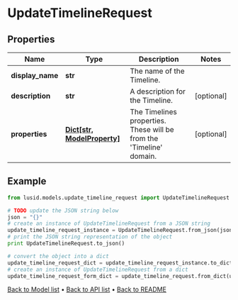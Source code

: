 # UpdateTimelineRequest


## Properties
Name | Type | Description | Notes
------------ | ------------- | ------------- | -------------
**display_name** | **str** | The name of the Timeline. | 
**description** | **str** | A description for the Timeline. | [optional] 
**properties** | [**Dict[str, ModelProperty]**](ModelProperty.md) | The Timelines properties. These will be from the &#39;Timeline&#39; domain. | [optional] 

## Example

```python
from lusid.models.update_timeline_request import UpdateTimelineRequest

# TODO update the JSON string below
json = "{}"
# create an instance of UpdateTimelineRequest from a JSON string
update_timeline_request_instance = UpdateTimelineRequest.from_json(json)
# print the JSON string representation of the object
print UpdateTimelineRequest.to_json()

# convert the object into a dict
update_timeline_request_dict = update_timeline_request_instance.to_dict()
# create an instance of UpdateTimelineRequest from a dict
update_timeline_request_form_dict = update_timeline_request.from_dict(update_timeline_request_dict)
```
[Back to Model list](../README.md#documentation-for-models) &#8226; [Back to API list](../README.md#documentation-for-api-endpoints) &#8226; [Back to README](../README.md)



